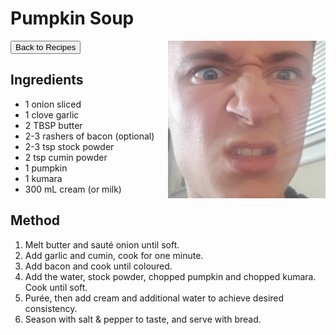 # Pumpkin Soup
<button onclick="location.href='../recipes.html'">Back to Recipes</button>
<img src="images/default_image.jpg" alt="Meatballs" style="float: right; margin-left: 20px; max-width: 50%;" />
## Ingredients
- 1 onion sliced
- 1 clove garlic
- 2 TBSP butter
- 2-3 rashers of bacon (optional)
- 2-3 tsp stock powder
- 2 tsp cumin powder
- 1 pumpkin
- 1 kumara
- 300 mL cream (or milk)


## Method
1. Melt butter and sauté onion until soft.
2. Add garlic and cumin, cook for one minute.
3. Add bacon and cook until coloured.
4. Add the water, stock powder, chopped pumpkin and chopped kumara. Cook until soft.
5. Purée, then add cream and additional water to achieve desired consistency.
6. Season with salt & pepper to taste, and serve with bread.